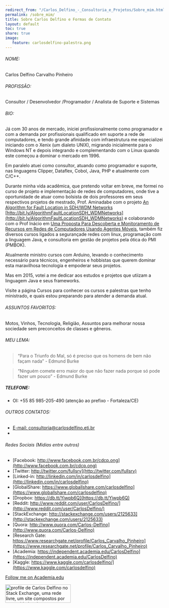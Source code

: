 ```yaml
---
redirect_from: "/Carlos_Delfino_-_Consultoria_e_Projetos/Sobre_mim.html"
permalink: /sobre_mim/
title: Sobre Carlos Delfino e Formas de Contato
layout: default
toc: true
share: true
image:
   feature: carlosdelfino-palestra.png
---
```

###### NOME:
Carlos Delfino Carvalho Pinheiro

###### PROFISSÃO:
Consultor / Desenvolvedor /Programador / Analista de Suporte e Sistemas

###### BIO:
Já com 30 anos de mercado, iniciei profissionalmente como programador e com a demanda por profissionais qualificado em suporte a rede de computadores, e tendo grande afinidade com infraestrutura me especializei iniciando com o Xenix (um dialeto UNIX), migrando inicialmente para o Windows NT e depois integrando e complementando com o Linux quando este começou a dominar o mercado em 1996.

Em paralelo atuei como consultor, atuando como programador e suporte, nas linguagens Clipper, Dataflex, Cobol, Java, PHP e atualmente com C/C++.

Durante minha vida acadêmica, que pretendo voltar em breve, me formei no curso de projeto e implementação de redes de computadores, onde tive a oportunidade de atuar como bolsista de dois professores em seus respectivos projetos de mestrado, Prof. Aminadabe com o projeto [An Algorithm for Fault Location in SDH/WDM Networks](http://citeseerx.ist.psu.edu/viewdoc/summary?doi=10.1.1.123.9439) [http://bit.ly/AlgorithmFaultLocationSDH_WDMNetworks](http://bit.ly/AlgorithmFaultLocationSDH_WDMNetworks) e colaborando com o Prof Inácio em [Uma Proposta Para Descoberta e Monitoramento de Recursos em Redes de Computadores Usando Agentes Móveis](http://www.uece.br/mpcomp/index.php/arquivos/doc_download/177-dissertacao-18), também fiz diversos cursos ligados a segurançade redes com linux, programação com a linguagem Java, e consultoria em gestão de projetos pela ótica do PMI (PMBOK).

Atualmente ministro cursos com Arduino, levando o conhecimento necessário para técnicos, engenheiros e hobbistas que querem dominar esta maravilhosa tecnologia e empoderar seus projetos.

Mas em 2015, votei a me dedicar aos estudos e projetos que utiizam a linguagem Java e seus frameworks.

Visite a página Cursos para conhecer os cursos e palestras que tenho ministrado, e quais estou preparando para atender a demanda atual.

###### ASSUNTOS FAVORITOS:

Motos, Vinhos, Tecnologia, Religião, Assuntos para melhorar nossa sociedade sem preconceitos de classes e gêneros.

###### MEU LEMA:

 > “Para o Triunfo do Mal, só é preciso que os homens de bem não façam nada” - Edmund Burke

 > “Ninguém comete erro maior do que não fazer nada porque só pode fazer um pouco” - Edmund Burke

##### TELEFONE:

 * OI: +55 85 985-205-490 (atenção ao prefixo - Fortaleza/CE)

###### OUTROS CONTATOS:
<script type="text/javascript" src="http://www.skypeassets.com/i/scom/js/skype-uri.js"></script>

 * <a href="mailto:consultoria@carlosdelfino.eti.br">E-mail: consultoria@carlosdelfino.eti.br</a>
 * <div id="SkypeButton_Call_fullservice.admin_1"></div>

<script type="text/javascript">
Skype.ui({
  "name": "dropdown",
  "element": "SkypeButton_Call_fullservice.admin_1",
  "participants": ["fullservice.admin"],
  "imageSize": 32
});
</script>


###### Redes Sociais (Midias entre outros)

 * [Facebook: http://www.facebook.com.br/cdcp.ong](http://www.facebook.com.br/cdcp.ong)
 * [Twitter: http://twitter.com/fullsrv](http://twitter.com/fullsrv)
 * [Linked-in: http://linkedin.com/in/carlosdelfino](http://linkedin.com/in/carlosdelfino)
 * [GlobalShare: https://www.globallshare.com/carlosdelfino](https://www.globallshare.com/carlosdelfino)
 * [Dropbox: https://db.tt/Yiwpb6Q](https://db.tt/Yiwpb6Q)
 * [Reddit: http://www.reddit.com/user/CarlosDelfino/](http://www.reddit.com/user/CarlosDelfino/)
 * [StackExchange: http://stackexchange.com/users/2125633](http://stackexchange.com/users/2125633)
 * [Quora: http://www.quora.com/Carlos-Delfino](http://www.quora.com/Carlos-Delfino)
 * [Research Gate: https://www.researchgate.net/profile/Carlos_Carvalho_Pinheiro](https://www.researchgate.net/profile/Carlos_Carvalho_Pinheiro)
 * [Academia: https://independent.academia.edu/CarlosDelfino](https://independent.academia.edu/CarlosDelfino)
 * [Kaggle: https://www.kaggle.com/carlosdelfino/](https://www.kaggle.com/carlosdelfino)

<a id="academia-button" href="https://independent.academia.edu/CarlosDelfino">Follow me on Academia.edu</a><script src="//a.academia-assets.com/javascripts/social.js"></script>

<a href="http://stackexchange.com/users/2125633?theme=clean">
     <img src="http://stackexchange.com/users/flair/2125633.png?theme=clean" width="208" height="58" alt="profile de Carlos Delfino no Stack Exchange, uma rede livre, um site compostos por comunidades de perguntas e respostas (Q&amp;A)" title="profile for Carlos Delfino on Stack Exchange, a network of free, community-driven Q&amp;A sites">
</a>
